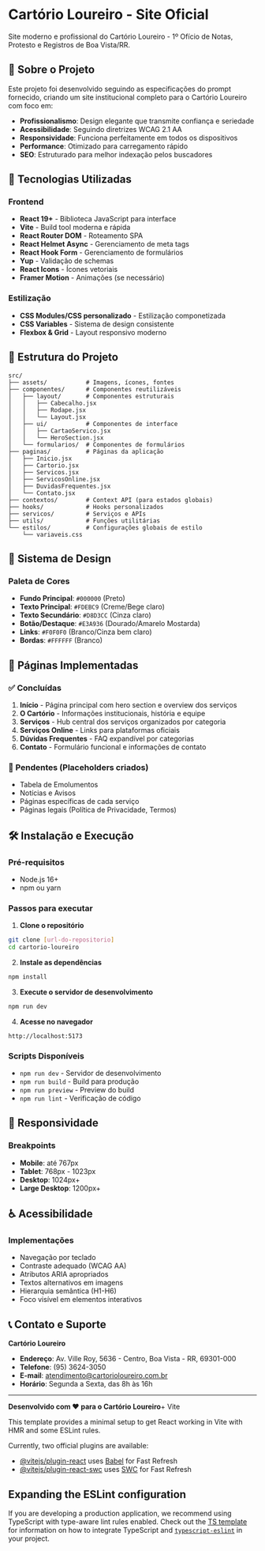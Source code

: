 # Cartório Loureiro - Site Oficial

Site moderno e profissional do Cartório Loureiro - 1º Ofício de Notas, Protesto e Registros de Boa Vista/RR.

## 🏢 Sobre o Projeto

Este projeto foi desenvolvido seguindo as especificações do prompt fornecido, criando um site institucional completo para o Cartório Loureiro com foco em:

- **Profissionalismo**: Design elegante que transmite confiança e seriedade
- **Acessibilidade**: Seguindo diretrizes WCAG 2.1 AA
- **Responsividade**: Funciona perfeitamente em todos os dispositivos
- **Performance**: Otimizado para carregamento rápido
- **SEO**: Estruturado para melhor indexação pelos buscadores

## 🚀 Tecnologias Utilizadas

### Frontend
- **React 19+** - Biblioteca JavaScript para interface
- **Vite** - Build tool moderna e rápida
- **React Router DOM** - Roteamento SPA
- **React Helmet Async** - Gerenciamento de meta tags
- **React Hook Form** - Gerenciamento de formulários
- **Yup** - Validação de schemas
- **React Icons** - Ícones vetoriais
- **Framer Motion** - Animações (se necessário)

### Estilização
- **CSS Modules/CSS personalizado** - Estilização componetizada
- **CSS Variables** - Sistema de design consistente
- **Flexbox & Grid** - Layout responsivo moderno

## 📁 Estrutura do Projeto

```
src/
├── assets/           # Imagens, ícones, fontes
├── componentes/      # Componentes reutilizáveis
│   ├── layout/       # Componentes estruturais
│   │   ├── Cabecalho.jsx
│   │   ├── Rodape.jsx
│   │   └── Layout.jsx
│   ├── ui/           # Componentes de interface
│   │   ├── CartaoServico.jsx
│   │   └── HeroSection.jsx
│   └── formularios/  # Componentes de formulários
├── paginas/          # Páginas da aplicação
│   ├── Inicio.jsx
│   ├── Cartorio.jsx
│   ├── Servicos.jsx
│   ├── ServicosOnline.jsx
│   ├── DuvidasFrequentes.jsx
│   └── Contato.jsx
├── contextos/        # Context API (para estados globais)
├── hooks/            # Hooks personalizados
├── servicos/         # Serviços e APIs
├── utils/            # Funções utilitárias
└── estilos/          # Configurações globais de estilo
    └── variaveis.css
```

## 🎨 Sistema de Design

### Paleta de Cores
- **Fundo Principal**: `#000000` (Preto)
- **Texto Principal**: `#FDEBC9` (Creme/Bege claro)
- **Texto Secundário**: `#D8D3CC` (Cinza claro)
- **Botão/Destaque**: `#E3A936` (Dourado/Amarelo Mostarda)
- **Links**: `#F0F0F0` (Branco/Cinza bem claro)
- **Bordas**: `#FFFFFF` (Branco)

## 📄 Páginas Implementadas

### ✅ Concluídas
1. **Início** - Página principal com hero section e overview dos serviços
2. **O Cartório** - Informações institucionais, história e equipe
3. **Serviços** - Hub central dos serviços organizados por categoria
4. **Serviços Online** - Links para plataformas oficiais
5. **Dúvidas Frequentes** - FAQ expandível por categorias
6. **Contato** - Formulário funcional e informações de contato

### 🚧 Pendentes (Placeholders criados)
- Tabela de Emolumentos
- Notícias e Avisos
- Páginas específicas de cada serviço
- Páginas legais (Política de Privacidade, Termos)

## 🛠️ Instalação e Execução

### Pré-requisitos
- Node.js 16+
- npm ou yarn

### Passos para executar

1. **Clone o repositório**
```bash
git clone [url-do-repositorio]
cd cartorio-loureiro
```

2. **Instale as dependências**
```bash
npm install
```

3. **Execute o servidor de desenvolvimento**
```bash
npm run dev
```

4. **Acesse no navegador**
```
http://localhost:5173
```

### Scripts Disponíveis

- `npm run dev` - Servidor de desenvolvimento
- `npm run build` - Build para produção
- `npm run preview` - Preview do build
- `npm run lint` - Verificação de código

## 📱 Responsividade

### Breakpoints
- **Mobile**: até 767px
- **Tablet**: 768px - 1023px
- **Desktop**: 1024px+
- **Large Desktop**: 1200px+

## ♿ Acessibilidade

### Implementações
- Navegação por teclado
- Contraste adequado (WCAG AA)
- Atributos ARIA apropriados
- Textos alternativos em imagens
- Hierarquia semântica (H1-H6)
- Foco visível em elementos interativos

## 📞 Contato e Suporte

**Cartório Loureiro**
- **Endereço**: Av. Ville Roy, 5636 - Centro, Boa Vista - RR, 69301-000
- **Telefone**: (95) 3624-3050
- **E-mail**: atendimento@cartorioloureiro.com.br
- **Horário**: Segunda a Sexta, das 8h às 16h

---

**Desenvolvido com ♥ para o Cartório Loureiro**+ Vite

This template provides a minimal setup to get React working in Vite with HMR and some ESLint rules.

Currently, two official plugins are available:

- [@vitejs/plugin-react](https://github.com/vitejs/vite-plugin-react/blob/main/packages/plugin-react) uses [Babel](https://babeljs.io/) for Fast Refresh
- [@vitejs/plugin-react-swc](https://github.com/vitejs/vite-plugin-react/blob/main/packages/plugin-react-swc) uses [SWC](https://swc.rs/) for Fast Refresh

## Expanding the ESLint configuration

If you are developing a production application, we recommend using TypeScript with type-aware lint rules enabled. Check out the [TS template](https://github.com/vitejs/vite/tree/main/packages/create-vite/template-react-ts) for information on how to integrate TypeScript and [`typescript-eslint`](https://typescript-eslint.io) in your project.
